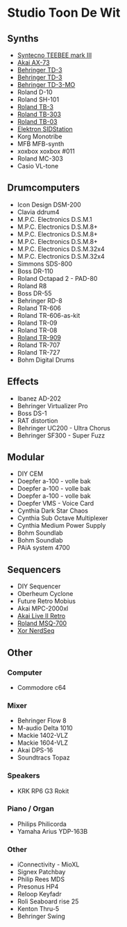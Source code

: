 # Studio Toon De Wit

## Synths

- [Syntecno TEEBEE mark III](https://reverb.com/item/29354798-syntecno-teebee-mark-iii)
- [Akai AX-73](https://www.vintagesynth.com/akai/ax73.php)
- [Behringer TD-3](https://www.behringer.com/product.html?modelCode=P0DTD)
- [Behringer TD-3](https://www.behringer.com/product.html?modelCode=P0DTD)
- [Behringer TD-3-MO](https://www.behringer.com/behringer/product?modelCode=P0EYF)
- Roland D-10
- Roland SH-101
- [Roland TB-3](https://www.roland.com/global/products/tb-3/)
- [Roland TB-303](https://en.wikipedia.org/wiki/Roland_TB-303)
- [Roland TB-03](https://www.musicstore.com/nl_NL/EUR/Roland-TB-03/art-SYN0005565-000)
- [Elektron SIDStation](https://reverb.com/item/48903141-elektron-sidstation)
- Korg Monotribe
- MFB	MFB-synth
- xoxbox xoxbox #011
- Roland MC-303
- Casio	VL-tone

## Drumcomputers
- Icon Design DSM-200
- Clavia ddrum4
- M.P.C. Electronics D.S.M.1
- M.P.C. Electronics D.S.M.8+
- M.P.C. Electronics D.S.M.8+
- M.P.C. Electronics D.S.M.8+
- M.P.C. Electronics D.S.M.32x4
- M.P.C. Electronics D.S.M.32x4
- Simmons SDS-800
- Boss DR-110
- Roland Octapad 2 - PAD-80
- Roland R8
- Boss DR-55
- Behringer RD-8
- Roland TR-606
- Roland TR-606-as-kit
- Roland TR-09
- Roland TR-08
- [Roland TR-909](https://nl.wikipedia.org/wiki/Roland_TR-909)
- Roland TR-707
- Roland TR-727
- Bohm Digital Drums

## Effects
- Ibanez AD-202
- Behringer Virtualizer Pro
- Boss DS-1
- RAT distortion
- Behringer UC200 - Ultra Chorus
- Behringer SF300 - Super Fuzz

## Modular
- DIY CEM
- Doepfer a-100 - volle bak
- Doepfer a-100 - volle bak
- Doepfer a-100 - volle bak
- Doepfer VMS - Voice Card
- Cynthia Dark Star Chaos
- Cynthia Sub Octave Multiplexer
- Cynthia Medium Power Supply
- Bohm Soundlab 
- Bohm Soundlab
- PAiA system 4700

## Sequencers
- DIY	Sequencer
- Oberheum Cyclone
- Future Retro Mobius
- Akai MPC-2000xl
- [Akai Live II Retro](https://reverb.com/p/akai-mpc-live-ii-standalone-sampler-slash-sequencer-retro-edition)
- [Roland MSQ-700](https://reverb.com/item/62135826-roland-msq-700-the-juno-60-sequencer-1984)
- [Xor NerdSeq](https://xor-electronics.com/nerdseq/)

## Other
### Computer
- Commodore	c64

### Mixer
- Behringer Flow 8
- M-audio Delta 1010
- Mackie 1402-VLZ
- Mackie 1604-VLZ
- Akai DPS-16
- Soundtracs Topaz

### Speakers
- KRK	RP6 G3 Rokit

### Piano / Organ
- Philips Philicorda
- Yamaha Arius YDP-163B

### Other
- iConnectivity - MioXL
- Signex Patchbay
- Philip Rees MDS
- Presonus HP4
- Reloop Keyfadr
- Roli Seaboard rise 25
- Kenton Thru-5
- Behringer Swing
